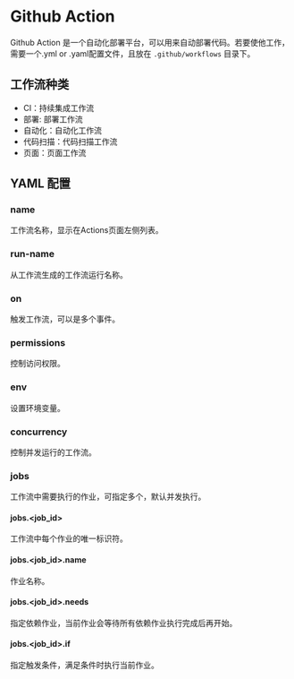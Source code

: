 # Github Action
Github Action 是一个自动化部署平台，可以用来自动部署代码。若要使他工作，需要一个.yml or .yaml配置文件，且放在 `.github/workflows` 目录下。

## 工作流种类
- CI：持续集成工作流
- 部署: 部署工作流
- 自动化：自动化工作流
- 代码扫描：代码扫描工作流
- 页面：页面工作流

## YAML 配置

### name
工作流名称，显示在Actions页面左侧列表。

### run-name
从工作流生成的工作流运行名称。

### on
触发工作流，可以是多个事件。

### permissions
控制访问权限。

### env
设置环境变量。

### concurrency
控制并发运行的工作流。

### jobs
工作流中需要执行的作业，可指定多个，默认并发执行。

#### jobs.<job_id>
工作流中每个作业的唯一标识符。

#### jobs.<job_id>.name
作业名称。

#### jobs.<job_id>.needs
指定依赖作业，当前作业会等待所有依赖作业执行完成后再开始。

#### jobs.<job_id>.if
指定触发条件，满足条件时执行当前作业。

